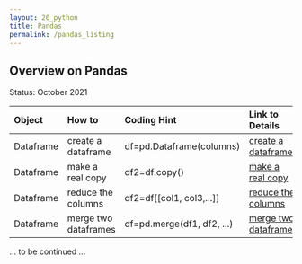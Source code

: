 ```yaml
---
layout: 20_python
title: Pandas
permalink: /pandas_listing
---
```


## Overview on Pandas

Status: October 2021


|  Object | How to  | Coding Hint |  Link to Details | 
| :---            |    :--------   |  :--- |  :--- |  
| Dataframe | create a dataframe| <myCodingCell>df=pd.Dataframe(columns)</myCodingCell> |[create a dataframe](pandas_create)| 
| Dataframe | make a real copy| <myCodingCell>df2=df.copy()</myCodingCell> |[make a real copy](pandas_slice_merge#copy)| 
| Dataframe | reduce the columns| <myCodingCell>df2=df[[col1, col3,...]]</myCodingCell> |[reduce the columns](pandas_slice_merge#slice)| 
| Dataframe | merge two dataframes| <myCodingCell>df=pd.merge(df1, df2, ...)</myCodingCell> |[merge two dataframes](pandas_slice_merge#merge)| 

... to be continued ... 
